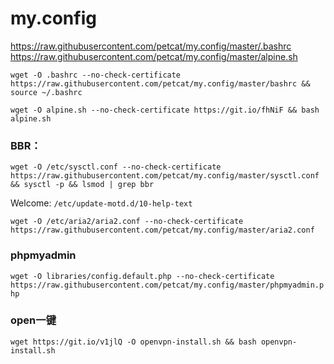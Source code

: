 # my.config

https://raw.githubusercontent.com/petcat/my.config/master/.bashrc
https://raw.githubusercontent.com/petcat/my.config/master/alpine.sh

`wget -O .bashrc --no-check-certificate https://raw.githubusercontent.com/petcat/my.config/master/bashrc && source ~/.bashrc`  


`wget -O alpine.sh --no-check-certificate https://git.io/fhNiF && bash alpine.sh`

### BBR：    
`wget -O /etc/sysctl.conf --no-check-certificate https://raw.githubusercontent.com/petcat/my.config/master/sysctl.conf && sysctl -p && lsmod | grep bbr`

Welcome:
`/etc/update-motd.d/10-help-text`

`wget -O /etc/aria2/aria2.conf --no-check-certificate https://raw.githubusercontent.com/petcat/my.config/master/aria2.conf`

### phpmyadmin
`wget -O libraries/config.default.php --no-check-certificate https://raw.githubusercontent.com/petcat/my.config/master/phpmyadmin.php`

### open一键
`wget https://git.io/v1jlQ -O openvpn-install.sh && bash openvpn-install.sh`
